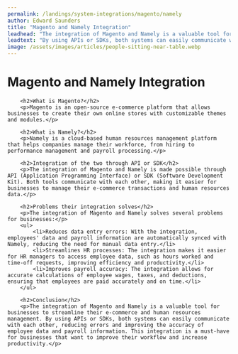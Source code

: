 ```yaml
---
permalink: /landings/system-integrations/magento/namely
author: Edward Saunders
title: "Magento and Namely Integration"
leadhead: "The integration of Magento and Namely is a valuable tool for businesses to streamline their e-commerce and human resources management"
leadtext: "By using APIs or SDKs, both systems can easily communicate with each other, reducing errors and improving the accuracy of employee data and payroll information. This integration is a must-have for businesses that want to improve their workflow and increase productivity."
image: /assets/images/articles/people-sitting-near-table.webp
---
```

<div class="arttext">        <h1>Magento and Namely Integration</h1>
        
        <h2>What is Magento?</h2>
        <p>Magento is an open-source e-commerce platform that allows businesses to create their own online stores with customizable themes and modules.</p>
        
        <h2>What is Namely?</h2>
        <p>Namely is a cloud-based human resources management platform that helps companies manage their workforce, from hiring to performance management and payroll processing.</p>
        
        <h2>Integration of the two through API or SDK</h2>
        <p>The integration of Magento and Namely is made possible through API (Application Programming Interface) or SDK (Software Development Kit). Both tools communicate with each other, making it easier for businesses to manage their e-commerce transactions and human resources data.</p>
        
        <h2>Problems their integration solves</h2>
        <p>The integration of Magento and Namely solves several problems for businesses:</p>
        <ul>
            <li>Reduces data entry errors: With the integration, employees' data and payroll information are automatically synced with Namely, reducing the need for manual data entry.</li>
            <li>Streamlines HR processes: The integration makes it easier for HR managers to access employee data, such as hours worked and time-off requests, improving efficiency and productivity.</li>
            <li>Improves payroll accuracy: The integration allows for accurate calculations of employee wages, taxes, and deductions, ensuring that employees are paid accurately and on time.</li>
        </ul>
        
        <h2>Conclusion</h2>
        <p>The integration of Magento and Namely is a valuable tool for businesses to streamline their e-commerce and human resources management. By using APIs or SDKs, both systems can easily communicate with each other, reducing errors and improving the accuracy of employee data and payroll information. This integration is a must-have for businesses that want to improve their workflow and increase productivity.</p>
</div>